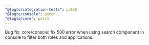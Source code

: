 ```yaml
---
"@logto/integration-tests": patch
"@logto/console": patch
"@logto/core": patch
---
```


Bug fix:
core/console: fix 500 error when using search component in console to filter both roles and applications.
